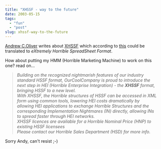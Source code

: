 ```yaml
---
title: "XHSSF - way to the future"
date: 2003-05-15
tags: 
  - "fun"
  - "post"
slug: xhssf-way-to-the-future
---
```


[Andrew C.Oliver](http://linuxintegrators.com/hl30/blog/) writes about [XHSSF](http://marc.theaimsgroup.com/?l=xml-cocoon-dev&m=105295851310533&w=2) which according to [this](http://jakarta.apache.org/poi/) could be translated to _eXtremely Horrible SpreadSheet Format_.

How about putting my HMM (Horrible Marketing Machine) to work on this one? read on...

> _Building on the recognized nightmarish features of our industry standard HSSF format, OurCoolCompany is proud to introduce the next step in HEI (Horrible Enterprise Integration) - the **XHSSF** format, bringing HSSF to a new level.  
> With XHSSF, the Horrible structures of HSSF can be accessed in XML form using common tools, lowering HEI costs dramatically by allowing HEI applications to exchange Horrible Structures and the corresponding Implementation Nightmares (IN) directly, allowing INs to spread faster through HEI networks.  
> XHSSF licences are available for a Horrible Nominal Price (HNP) to existing HSSF licensees  
> Please contact our Horrible Sales Department (HSD) for more info._

Sorry Andy, can't resist ;-)
